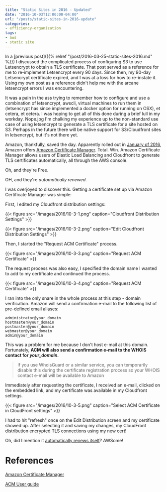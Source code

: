 ```yaml
---
title: "Static Sites in 2016 - Updated"
date: "2016-10-03T12:00:00-04:00"
url: "/posts/static-sites-in-2016-update"
categories:
- efficiency-organization
tags:
- aws
- static site
---
```


In a [previous post]({{% relref "/post/2016-03-25-static-sites-2016.md" %}}) I
discussed the complicated process of configuring S3 to use Letsencrypt to obtain
a TLS certificate. That post served as a reference for me to re-implement
Letsencrypt every 90 days. Since then, my 90-day Letsencrypt certificate
expired, and I was at a loss for how to re-instate it. Using my own post as a
reference didn't help me with the arcane letsencrypt errors I was encountering.

It was a pain in the ass trying to remember how to configure and use a
combination of letsencrypt, awscli, virtual machines to run them in (letsencrypt
has since implemented a docker option for running on OSX), et cetera, et cetera.
I was hoping to get all of this done during a brief lull in my workday. Nope.jpg
I'm chalking my experience up to the non-standard use case of using letsencrypt
to generate a TLS certificate for a site hosted on S3. Perhaps in the future
there will be native support for S3/Cloudfront sites in letsencrypt, but it's
not there yet.

Amazon, thankfully, saved the day. Apparently rolled out in [January of
2016][GeekWire], Amazon offers [Amazon Certificate Manager][ACM]. Total. Win.
Amazon Certificate Manager allows users of Elastic Load Balancing and Cloudfront
to generate TLS certificates automatically, all through the AWS console.

Oh, and they're Free.

OH, and they're *automatically renewed*.

I was overjoyed to discover this. Getting a certificate set up via Amazon
Certificate Manager was simple:

First, I edited my Cloudfront distribution settings:

{{< figure src="/images/2016/10-3-1.png" caption="Cloudfront Distribution Settings" >}}

{{< figure src="/images/2016/10-3-2.png" caption="Edit Cloudfront Distribution Settings" >}}

Then, I started the "Request ACM Certificate" process.

{{< figure src="/images/2016/10-3-3.png" caption="Request ACM Certificate" >}}

The request process was also easy, I specified the domain name I wanted to add
to my certificate and continued the process.

{{< figure src="/images/2016/10-3-4.png" caption="Request ACM Certificate" >}}

I ran into the only snare in the whole process at this step - domain
verification. Amazon will send a confirmation e-mail to the following list of
pre-defined email aliases:

~~~~
administrator@your_domain
hostmaster@your_domain
postmaster@your_domain
webmaster@your_domain
admin@your_domain
~~~~

This was a problem for me because I don't host e-mail at this domain.
Fortunately, __ACM will also send a confirmation e-mail to the WHOIS contact for
*your_domain.*__

> If you use WhoisGuard or a similar service, you can temporarily disable this
> during the certificate registration process so your WHOIS contact e-mail will
> be available to Amazon

Immediately after requesting the certificate, I received an e-mail, clicked on
the embedded link, and my certificate was available in my Cloudfront settings.

{{< figure src="/images/2016/10-3-5.png" caption="Select ACM Certificate in CloudFront settings" >}}

I had to hit "refresh" once on the Edit Distribution screen and my certificate
showed up. After selecting it and saving my changes, my CloudFront distribution
encrypted TLS connections using my new cert!

Oh, did I mention it [automatically renews itself][ACM Renewal]? AWSome!

# References

[Amazon Certificate Manager][ACM]

[ACM User guide][ACM User guide]

[GeekWire]: http://www.geekwire.com/2016/amazon-launches-certificate-manager-offering-free-ssltls-certificates-for-aws-resources/
[ACM]: https://aws.amazon.com/certificate-manager/ 
[ACM Renewal]: http://docs.aws.amazon.com/acm/latest/userguide/acm-renewal.html 
[ACM User guide]: http://docs.aws.amazon.com/acm/latest/userguide/acm-overview.html
